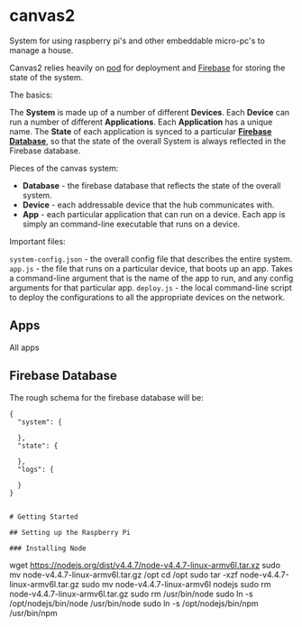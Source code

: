 # canvas2

System for using raspberry pi's and other embeddable micro-pc's to manage a house.

Canvas2 relies heavily on [pod](https://github.com/yyx990803/pod) for deployment and [Firebase](https://console.firebase.google.com) for storing the state of the system.

The basics:

The **System** is made up of a number of different **Devices**. Each **Device** can run a number of different **Applications**. Each **Application** has a unique name. The **State** of each application is synced to a particular [**Firebase Database**](https://console.firebase.google.com), so that the state of the overall System is always reflected in the Firebase database.

Pieces of the canvas system:

- **Database** - the firebase database that reflects the state of the overall system.
- **Device** - each addressable device that the hub communicates with.
- **App** - each particular application that can run on a device. Each app is simply an command-line executable that runs on a device.

Important files:

`system-config.json` - the overall config file that describes the entire system.
`app.js` - the file that runs on a particular device, that boots up an app. Takes a command-line argument that is the name of the app to run, and any config arguments for that particular app.
`deploy.js` - the local command-line script to deploy the configurations to all the appropriate devices on the network.

## Apps

All apps

## Firebase Database

The rough schema for the firebase database will be:

```
{
  "system": {

  },
  "state": {

  },
  "logs": {

  }
}


# Getting Started

## Setting up the Raspberry Pi

### Installing Node

```
wget https://nodejs.org/dist/v4.4.7/node-v4.4.7-linux-armv6l.tar.xz
sudo mv node-v4.4.7-linux-armv6l.tar.gz /opt
cd /opt
sudo tar -xzf node-v4.4.7-linux-armv6l.tar.gz
sudo mv node-v4.4.7-linux-armv6l nodejs
sudo rm node-v4.4.7-linux-armv6l.tar.gz
sudo rm /usr/bin/node
sudo ln -s /opt/nodejs/bin/node /usr/bin/node
sudo ln -s /opt/nodejs/bin/npm /usr/bin/npm
```
